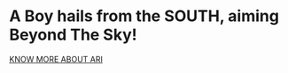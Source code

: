<h1>A Boy hails from the SOUTH, aiming Beyond The Sky!</h1>

[KNOW MORE ABOUT ARI](http://arihara-sudhan.github.io)
 
